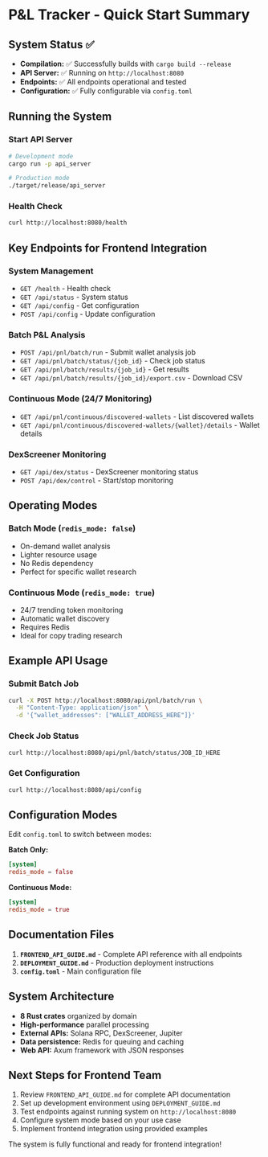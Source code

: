 # P&L Tracker - Quick Start Summary

## System Status ✅

- **Compilation:** ✅ Successfully builds with `cargo build --release`
- **API Server:** ✅ Running on `http://localhost:8080`
- **Endpoints:** ✅ All endpoints operational and tested
- **Configuration:** ✅ Fully configurable via `config.toml`

## Running the System

### Start API Server
```bash
# Development mode
cargo run -p api_server

# Production mode
./target/release/api_server
```

### Health Check
```bash
curl http://localhost:8080/health
```

## Key Endpoints for Frontend Integration

### System Management
- `GET /health` - Health check
- `GET /api/status` - System status
- `GET /api/config` - Get configuration
- `POST /api/config` - Update configuration

### Batch P&L Analysis
- `POST /api/pnl/batch/run` - Submit wallet analysis job
- `GET /api/pnl/batch/status/{job_id}` - Check job status  
- `GET /api/pnl/batch/results/{job_id}` - Get results
- `GET /api/pnl/batch/results/{job_id}/export.csv` - Download CSV

### Continuous Mode (24/7 Monitoring)
- `GET /api/pnl/continuous/discovered-wallets` - List discovered wallets
- `GET /api/pnl/continuous/discovered-wallets/{wallet}/details` - Wallet details

### DexScreener Monitoring
- `GET /api/dex/status` - DexScreener monitoring status
- `POST /api/dex/control` - Start/stop monitoring

## Operating Modes

### Batch Mode (`redis_mode: false`)
- On-demand wallet analysis
- Lighter resource usage
- No Redis dependency
- Perfect for specific wallet research

### Continuous Mode (`redis_mode: true`)  
- 24/7 trending token monitoring
- Automatic wallet discovery
- Requires Redis
- Ideal for copy trading research

## Example API Usage

### Submit Batch Job
```bash
curl -X POST http://localhost:8080/api/pnl/batch/run \
  -H "Content-Type: application/json" \
  -d '{"wallet_addresses": ["WALLET_ADDRESS_HERE"]}'
```

### Check Job Status
```bash
curl http://localhost:8080/api/pnl/batch/status/JOB_ID_HERE
```

### Get Configuration
```bash
curl http://localhost:8080/api/config
```

## Configuration Modes

Edit `config.toml` to switch between modes:

**Batch Only:**
```toml
[system]
redis_mode = false
```

**Continuous Mode:**
```toml
[system]
redis_mode = true
```

## Documentation Files

1. **`FRONTEND_API_GUIDE.md`** - Complete API reference with all endpoints
2. **`DEPLOYMENT_GUIDE.md`** - Production deployment instructions
3. **`config.toml`** - Main configuration file

## System Architecture

- **8 Rust crates** organized by domain
- **High-performance** parallel processing
- **External APIs:** Solana RPC, DexScreener, Jupiter
- **Data persistence:** Redis for queuing and caching
- **Web API:** Axum framework with JSON responses

## Next Steps for Frontend Team

1. Review `FRONTEND_API_GUIDE.md` for complete API documentation
2. Set up development environment using `DEPLOYMENT_GUIDE.md`
3. Test endpoints against running system on `http://localhost:8080`
4. Configure system mode based on your use case
5. Implement frontend integration using provided examples

The system is fully functional and ready for frontend integration!